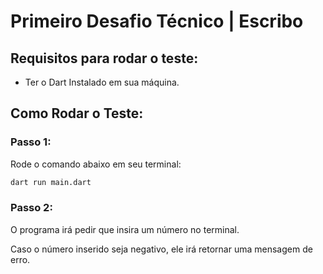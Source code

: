 # Primeiro Desafio Técnico | Escribo

## Requisitos para rodar o teste:

- Ter o Dart Instalado em sua máquina.

## Como Rodar o Teste:

### Passo 1:

Rode o comando abaixo em seu terminal:

```bash
dart run main.dart
```

### Passo 2:

O programa irá pedir que insira um número no terminal.

Caso o número inserido seja negativo, ele irá retornar uma mensagem de erro.
